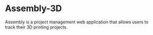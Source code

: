 # Assembly-3D


Assembly is a project management web application that allows users to track their 3D printing projects.
